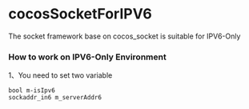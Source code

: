# cocosSocketForIPV6
The socket framework base on cocos_socket is suitable for IPV6-Only

### How to work on IPV6-Only Environment

1、You need to set two variable

```
bool m-isIpv6
sockaddr_in6 m_serverAddr6
``` 




